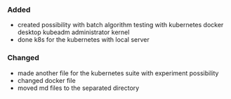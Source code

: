 <!--
A new scriv changelog fragment.

Uncomment the section that is right (remove the HTML comment wrapper).
For top level release notes, leave all the headers commented out.
-->

<!--
### Removed

- A bullet item for the Removed category.

-->
### Added

- created possibility with batch algorithm testing with kubernetes docker desktop kubeadm administrator kernel
- done k8s for the kubernetes with local server

### Changed

- made another file for the kubernetes suite with experiment possibility
- changed docker file
- moved md files to the separated directory
<!--
### Deprecated

- A bullet item for the Deprecated category.

-->
<!--
### Fixed

- A bullet item for the Fixed category.

-->
<!--
### Security

- A bullet item for the Security category.

-->
